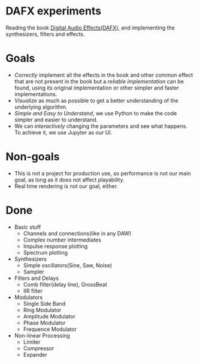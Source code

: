 # DAFX experiments

Reading the book [Digital Audio Effects(DAFX)](https://www.amazon.com/DAFX-Digital-Effects-Udo-Z%C3%B6lzer/dp/0470665998), and implementing the synthesizers, filters and effects.

# Goals

- *Correctly* implement all the effects in the book and other common effect that are not present in the book but a *reliable implementation* can be found, using its original implementation or other simpler and faster implementations.
- *Visualize* as much as possible to get a better understanding of the underlying algorithm. 
- *Simple and Easy to Understand*, we use Python to make the code simpler and easier to understand.
- We can *interactively* changing the parameters and see what happens. To achieve it, we use Jupyter as our UI.

# Non-goals

- This is not a project for production use, so performance is not our main goal, as long as it does not affect playability.
- Real time rendering is not our goal, either.


# Done

- Basic stuff
	- Channels and connections(like in any DAW)
	- Complex number intermediates
	- Impulse response plotting 
	- Spectrum plotting
- Synthesizers
	- Simple oscillators(Sine, Saw, Noise)
	- Sampler
- Filters and Delays
	- Comb filter(delay line), GrossBeat
	- IIR filter
- Modulators
	- Single Side Band
	- Ring Modulator
	- Amplitude Modulator
	- Phase Modulator
	- Frequence Modulator
- Non-linear Processing
	- Limiter
	- Compressor
	- Expander


